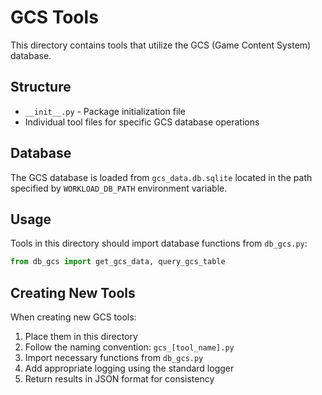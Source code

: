 # GCS Tools

This directory contains tools that utilize the GCS (Game Content System) database.

## Structure

- `__init__.py` - Package initialization file
- Individual tool files for specific GCS database operations

## Database

The GCS database is loaded from `gcs_data.db.sqlite` located in the path specified by `WORKLOAD_DB_PATH` environment variable.

## Usage

Tools in this directory should import database functions from `db_gcs.py`:

```python
from db_gcs import get_gcs_data, query_gcs_table
```

## Creating New Tools

When creating new GCS tools:
1. Place them in this directory
2. Follow the naming convention: `gcs_[tool_name].py`
3. Import necessary functions from `db_gcs.py`
4. Add appropriate logging using the standard logger
5. Return results in JSON format for consistency